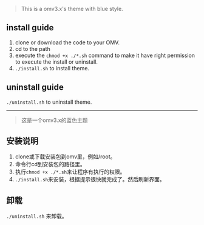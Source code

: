 >This is a omv3.x's theme with blue style.

## install guide ##

1. clone or download the code to your OMV.
2. cd to the path
3. execute the `chmod +x ./*.sh` command to make it have right permission to execute the install or uninstall.
4. `./install.sh` to install theme.
## uninstall guide ##
`./uninstall.sh` to uninstall theme.


***

>这是一个omv3.x的蓝色主题

## 安装说明 ##

1. clone或下载安装包到omv里，例如/root。
2. 命令行cd到安装包的路径里。
3. 执行`chmod +x ./*.sh`来让程序有执行的权限。
4. `./install.sh`来安装，根据提示很快就完成了。然后刷新界面。

## 卸载 ##

`./uninstall.sh` 来卸载。
